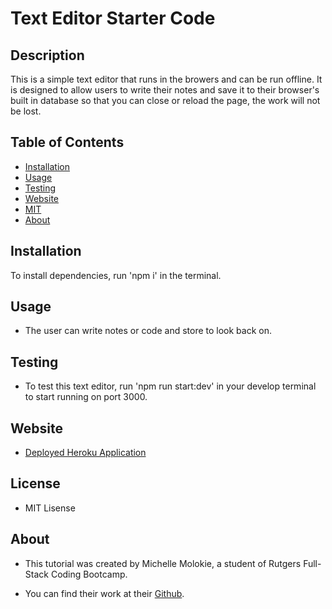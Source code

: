 # Text Editor Starter Code

## Description

This is a simple text editor that runs in the browers and can be run offline. It is designed to allow users to write their notes and save it to their browser's built in database so that you can close or reload the page, the work will not be lost.

## Table of Contents

- [Installation](#installation)
- [Usage](#usage)
- [Testing](#testing)
- [Website](#website)
- [MIT](https://opensource.org/licenses/MIT)
- [About](#about)

## Installation

To install dependencies, run 'npm i' in the terminal.

## Usage

- The user can write notes or code and store to look back on.

## Testing

- To test this text editor, run 'npm run start:dev' in your develop terminal to start running on port 3000.

## Website

- [Deployed Heroku Application](https://texteditor-19.herokuapp.com/)

## License

- MIT Lisense

## About

- This tutorial was created by Michelle Molokie, a student of Rutgers Full-Stack Coding Bootcamp.

- You can find their work at their [Github](https://github.com/molokiem).
